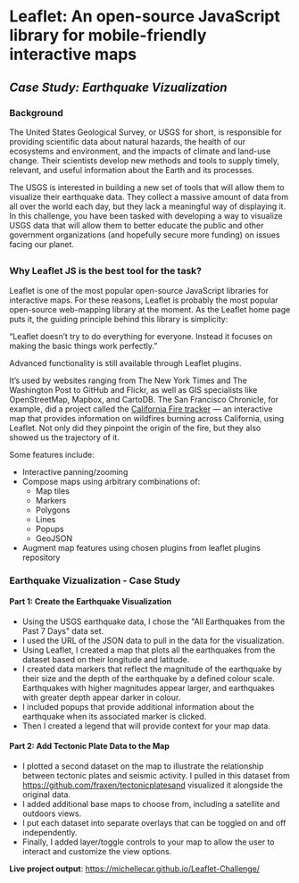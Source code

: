 # Leaflet: An open-source JavaScript library for mobile-friendly interactive maps
## _Case Study: Earthquake Vizualization_

### Background
The United States Geological Survey, or USGS for short, is responsible for providing scientific data about natural hazards, the health of our ecosystems and environment, and the impacts of climate and land-use change. Their scientists develop new methods and tools to supply timely, relevant, and useful information about the Earth and its processes.

The USGS is interested in building a new set of tools that will allow them to visualize their earthquake data. They collect a massive amount of data from all over the world each day, but they lack a meaningful way of displaying it. In this challenge, you have been tasked with developing a way to visualize USGS data that will allow them to better educate the public and other government organizations (and hopefully secure more funding) on issues facing our planet.
##

### Why Leaflet JS is the best tool for the task?
Leaflet is one of the most popular open-source JavaScript libraries for interactive maps. For these reasons, Leaflet is probably the most popular open-source web-mapping library at the moment. As the Leaflet home page puts it, the guiding principle behind this library is simplicity:

“Leaflet doesn’t try to do everything for everyone. Instead it focuses on making the basic things work perfectly.”

Advanced functionality is still available through Leaflet plugins. 

It’s used by websites ranging from The New York Times and The Washington Post to GitHub and Flickr, as well as GIS specialists like OpenStreetMap, Mapbox, and CartoDB. The San Francisco Chronicle, for example, did a project called the [California Fire tracker](https://www.sfchronicle.com/projects/california-fire-map/) — an interactive map that provides information on wildfires burning across California, using Leaflet. Not only did they pinpoint the origin of the fire, but they also showed us the trajectory of it.

Some features include:
* Interactive panning/zooming
* Compose maps using arbitrary combinations of:
    * Map tiles
    * Markers
    * Polygons
    * Lines
    * Popups
    * GeoJSON
* Augment map features using chosen plugins from leaflet plugins repository

### Earthquake Vizualization - Case Study

#### Part 1: Create the Earthquake Visualization
* Using the USGS earthquake data, I chose the "All Earthquakes from the Past 7 Days" data set. 
* I used the URL of the JSON data to pull in the data for the visualization. 
* Using Leaflet, I created a map that plots all the earthquakes from the dataset based on their longitude and latitude.
* I created data markers that reflect the magnitude of the earthquake by their size and the depth of the earthquake by a defined colour scale. Earthquakes with higher magnitudes appear larger, and earthquakes with greater depth appear darker in colour.
* I included popups that provide additional information about the earthquake when its associated marker is clicked.
* Then I created a legend that will provide context for your map data.


#### Part 2: Add Tectonic Plate Data to the Map
* I plotted a second dataset on the map to illustrate the relationship between tectonic plates and seismic activity. I pulled in this dataset from https://github.com/fraxen/tectonicplatesand visualized it alongside the original data.
* I added additional base maps to choose from, including a satellite and outdoors views.
* I put each dataset into separate overlays that can be toggled on and off independently.
* Finally, I added layer/toggle controls to your map to allow the user to interact and customize the view options.


**Live project output**: https://michellecar.github.io/Leaflet-Challenge/

